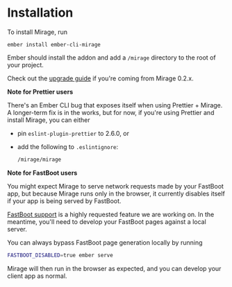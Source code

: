 # Installation

To install Mirage, run

```
ember install ember-cli-mirage
```

Ember should install the addon and add a `/mirage` directory to the root of your project.

Check out the [upgrade guide](../upgrading) if you're coming from Mirage 0.2.x.

**Note for Prettier users**

There's an Ember CLI bug that exposes itself when using Prettier + Mirage. A longer-term fix is in the works, but for now, if you're using Prettier and install Mirage, you can either

- pin `eslint-plugin-prettier` to 2.6.0, or
- add the following to `.eslintignore`:

  ```sh
  /mirage/mirage
  ```

**Note for FastBoot users**

You might expect Mirage to serve network requests made by your FastBoot app, but because Mirage runs only in the browser, it currently disables itself if your app is being served by FastBoot.

[FastBoot support](https://github.com/samselikoff/ember-cli-mirage/issues/1411) is a highly requested feature we are working on. In the meantime, you'll need to develop your FastBoot pages against a local server.

You can always bypass FastBoot page generation locally by running

```sh
FASTBOOT_DISABLED=true ember serve
```
Mirage will then run in the browser as expected, and you can develop your client app as normal.


